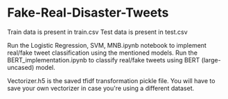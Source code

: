 # Fake-Real-Disaster-Tweets

Train data is present in train.csv
Test data is present in test.csv

Run the Logistic Regression, SVM, MNB.ipynb notebook to implement real/fake tweet classification using the mentioned models.
Run the BERT_implementation.ipynb to classify real/fake tweets using BERT (large-uncased) model.

Vectorizer.h5 is the saved tfidf transformation pickle file. You will have to save your own vectorizer in case you're using a different dataset.
